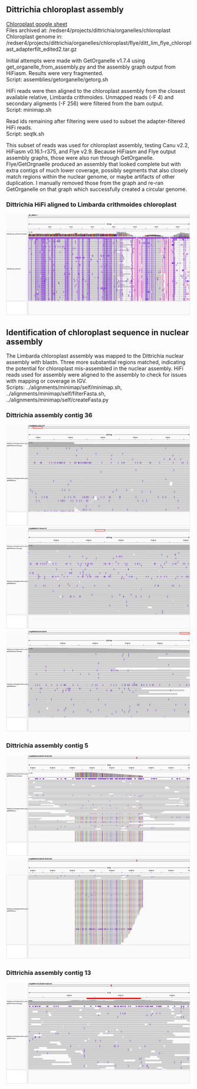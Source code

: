 ## Dittrichia chloroplast assembly

[Chloroplast google sheet](https://docs.google.com/spreadsheets/d/10WpqEDbLMlsCtp8gftFsXScPKQhTrrIB8Kh8VTkQy2g/edit#gid=1445097887)  
Files archived at: /redser4/projects/dittrichia/organelles/chloroplast  
Chloroplast genome in: /redser4/projects/dittrichia/organelles/chloroplast/flye/ditt_lim_flye_chloroplast_adapterfilt_edited2.tar.gz  

Initial attempts were made with GetOrganelle v1.7.4 using get_organelle_from_assembly.py and the assembly graph output from HiFiasm.  Results were very fragmented.  
Script: assemblies/getorganelle/getorg.sh

HiFi reads were then aligned to the chloroplast assembly from the closest available relative, Limbarda crithmoides. Unmapped reads (-F 4) and secondary aligments (-F 256) were filtered from the bam output.  
Script: minimap.sh  

Read ids remaining after filtering  were used to subset the adapter-filtered HiFi reads.  
Script: seqtk.sh  

This subset of reads was used for chloroplast assembly, testing Canu v2.2, HiFiasm v0.16.1-r375, and Flye v2.9.  Because HiFiasm and Flye output assembly graphs, those were also run through GetOrganelle.  Flye/GetOrgnaelle produced an assembly that looked complete but with extra contigs of much lower coverage, possibly segments that also closely match regions within the nuclear genome, or maybe artifacts of other duplication.  I manually removed those from the graph and re-ran GetOrganelle on that graph which successfully created a circular genome.  

### Dittrichia HiFi aligned to Limbarda crithmoides chloroplast
<img src="https://github.com/slmcevoy/dittrichia-graveolens/blob/main/chloroplast/dittreads_limbarda_chloroplast.png">

## Identification of chloroplast sequence in nuclear assembly

The Limbarda chloroplast assembly was mapped to the Dittrichia nuclear assembly with blastn.  Three more substantial regions matched, indicating the potential for chloroplast mis-assembled in the nuclear assembly. HiFi reads used for assembly were aligned to the assembly to check for issues with mapping or coverage in IGV.  
Scripts: ../alignments/minimap/self/minimap.sh, ../alignments/minimap/self/filterFasta.sh, ../alignments/minimap/self/createFasta.py   

### Dittrichia assembly contig 36
<img src="https://github.com/slmcevoy/dittrichia-graveolens/blob/main/chloroplast/h1tg000036l-start.png">
<img src="https://github.com/slmcevoy/dittrichia-graveolens/blob/main/chloroplast/h1tg000036l-mid.png">
<img src="https://github.com/slmcevoy/dittrichia-graveolens/blob/main/chloroplast/h1tg000036l-end.png">

### Dittrichia assembly contig 5
<img src="https://github.com/slmcevoy/dittrichia-graveolens/blob/main/chloroplast/h1tg000005l.png">
<img src="https://github.com/slmcevoy/dittrichia-graveolens/blob/main/chloroplast/h1tg000005lscrolldown.png">

### Dittrichia assembly contig 13
<img src="https://github.com/slmcevoy/dittrichia-graveolens/blob/main/chloroplast/h1tg000013l.png">
